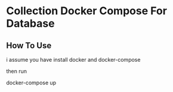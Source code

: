 # Collection Docker Compose For Database

## How To Use

i assume you have install docker and docker-compose

then run

docker-compose up